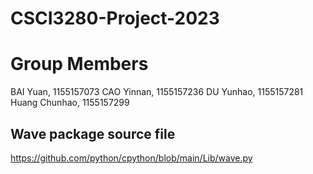 # CSCI3280-Project-2023

# Group Members

BAI Yuan, 1155157073
CAO Yinnan, 1155157236
DU Yunhao, 1155157281
Huang Chunhao, 1155157299

## Wave package source file
https://github.com/python/cpython/blob/main/Lib/wave.py
